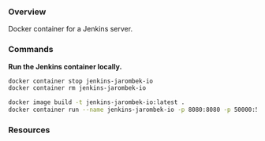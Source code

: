 ### Overview

Docker container for a Jenkins server.

### Commands

**Run the Jenkins container locally.**

```bash
docker container stop jenkins-jarombek-io
docker container rm jenkins-jarombek-io

docker image build -t jenkins-jarombek-io:latest .
docker container run --name jenkins-jarombek-io -p 8080:8080 -p 50000:50000 jenkins-jarombek-io:latest
```

### Resources